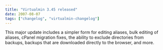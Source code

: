 ```yaml
---
title: "Virtualmin 3.45 released"
date: 2007-08-07
tags: ["changelog", "virtualmin-changelog"]
---
```


This major update includes a simpler form for editing aliases, bulk editing of aliases, cPanel migration fixes, the ability to exclude directories from backups, backups that are downloaded directly to the browser, and more.
